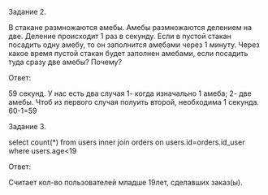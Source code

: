 Задание 2.

В стакане размножаются амебы. Амебы размножаются делением на две. Деление происходит 1 раз в секунду. Если в пустой стакан посадить одну амебу, то он заполнится амебами через 1 минуту. Через какое время пустой стакан будет заполнен амебами, если посадить туда сразу две амебы? 
Почему?

Ответ:

59 секунд. 
У нас есть два случая 1- когда изначально 1 амеба; 2- две амебы. Чтоб из первого случая полуить второй, необходима 1 секунда.
60-1=59

Задание 3.

select count(*) from users inner join orders on users.id=orders.id_user where users.age<19

Ответ:

Считает кол-во пользователей младше 19лет, сделавших заказ(ы).
